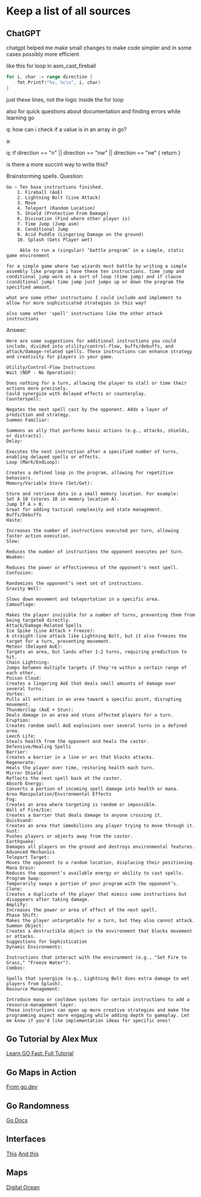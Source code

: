 # Keep a list of all sources

## ChatGPT
chatgpt helped me make small changes to make code simpler and in some cases possibly more efficient

like this for loop in asm_cast_fireball
```go
for i, char := range direction {
    fmt.Printf("%v, %c\n", i, char)
}
```
just these lines, not the logic inside the for loop

also for quick questions about documentation and finding errors while learning go


q: how can i check if a value is in an array in go?

a: 

q:     if direction == "n" || direction == "nw" || direction == "ne" {
        return
    }

is there a more succint way to write this?

Brainstorming spells.
Question:
```
Go – Ten base instructions finished.
    1. Fireball (AoE)
    2. Lightning Bolt (Line Attack)
    3. Move
    4. Teleport (Random Location)
    5. Shield (Protection From Damage)
    6. Divination (Find where other player is)
    7. Time Jump (Jump asm)
    8. Conditional Jump 
    9. Acid Puddle (Lingering Damage on the ground)
    10. Splash (Gets Player wet)

	 Able to run a (singular) ‘battle program’ in a simple, static game environment

for a simple game where two wizards must battle by writing a simple assembly like program i have these ten instructions. time jump and conditional jump work as a sort of loop (time jump) and if clause (conditional jump) time jump just jumps up or down the program the specified amount.

what are some other instructions I could include and implement to allow for more sophisticated strategies in this way? 

also some other 'spell' instructions like the other attack instructions

```

Answer:
```
Here are some suggestions for additional instructions you could include, divided into utility/control-flow, buffs/debuffs, and attack/damage-related spells. These instructions can enhance strategy and creativity for players in your game.

Utility/Control-Flow Instructions
Wait (NOP - No Operation):

Does nothing for a turn, allowing the player to stall or time their actions more precisely.
Could synergize with delayed effects or counterplay.
Counterspell:

Negates the next spell cast by the opponent. Adds a layer of prediction and strategy.
Summon Familiar:

Summons an ally that performs basic actions (e.g., attacks, shields, or distracts).
Delay:

Executes the next instruction after a specified number of turns, enabling delayed spells or effects.
Loop (Mark/EndLoop):

Creates a defined loop in the program, allowing for repetitive behaviors.
Memory/Variable Store (Set/Get):

Store and retrieve data in a small memory location. For example:
Set A 10 (stores 10 in memory location A).
Jump If A > 0.
Great for adding tactical complexity and state management.
Buffs/Debuffs
Haste:

Increases the number of instructions executed per turn, allowing faster action execution.
Slow:

Reduces the number of instructions the opponent executes per turn.
Weaken:

Reduces the power or effectiveness of the opponent's next spell.
Confusion:

Randomizes the opponent’s next set of instructions.
Gravity Well:

Slows down movement and teleportation in a specific area.
Camouflage:

Makes the player invisible for a number of turns, preventing them from being targeted directly.
Attack/Damage-Related Spells
Ice Spike (Line Attack + Freeze):
A straight-line attack like Lightning Bolt, but it also freezes the target for a turn, preventing movement.
Meteor (Delayed AoE):
Targets an area, but lands after 1-2 turns, requiring prediction to hit.
Chain Lightning:
Jumps between multiple targets if they're within a certain range of each other.
Poison Cloud:
Creates a lingering AoE that deals small amounts of damage over several turns.
Vortex:
Pulls all entities in an area toward a specific point, disrupting movement.
Thunderclap (AoE + Stun):
Deals damage in an area and stuns affected players for a turn.
Eruption:
Creates random small AoE explosions over several turns in a defined area.
Leech Life:
Steals health from the opponent and heals the caster.
Defensive/Healing Spells
Barrier:
Creates a barrier in a line or arc that blocks attacks.
Regenerate:
Heals the player over time, restoring health each turn.
Mirror Shield:
Reflects the next spell back at the caster.
Absorb Energy:
Converts a portion of incoming spell damage into health or mana.
Area Manipulation/Environmental Effects
Fog:
Creates an area where targeting is random or impossible.
Wall of Fire/Ice:
Creates a barrier that deals damage to anyone crossing it.
Quicksand:
Creates an area that immobilizes any player trying to move through it.
Gust:
Pushes players or objects away from the caster.
Earthquake:
Damages all players on the ground and destroys environmental features.
Advanced Mechanics
Teleport Target:
Moves the opponent to a random location, displacing their positioning.
Mana Drain:
Reduces the opponent’s available energy or ability to cast spells.
Program Swap:
Temporarily swaps a portion of your program with the opponent’s.
Clone:
Creates a duplicate of the player that mimics some instructions but disappears after taking damage.
Amplify:
Increases the power or area of effect of the next spell.
Phase Shift:
Makes the player untargetable for a turn, but they also cannot attack.
Summon Object:
Creates a destructible object in the environment that blocks movement or attacks.
Suggestions for Sophistication
Dynamic Environments:

Instructions that interact with the environment (e.g., "Set Fire to Grass," "Freeze Water").
Combos:

Spells that synergize (e.g., Lightning Bolt does extra damage to wet players from Splash).
Resource Management:

Introduce mana or cooldown systems for certain instructions to add a resource-management layer.
These instructions can open up more creative strategies and make the programming aspect more engaging while adding depth to gameplay. Let me know if you'd like implementation ideas for specific ones!
```













## Go Tutorial by Alex Mux
[Learn GO Fast: Full Tutorial](https://www.youtube.com/watch?v=8uiZC0l4Ajw&t=1624s)

## Go Maps in Action
[From go.dev](https://go.dev/blog/maps)

## Go Randomness
[Go Docs](https://pkg.go.dev/math/rand)

## Interfaces
[This](https://research.swtch.com/interfaces)
[And this](https://gobyexample.com/interfaces)

## Maps
[Digital Ocean](https://www.digitalocean.com/community/tutorials/understanding-maps-in-go)
